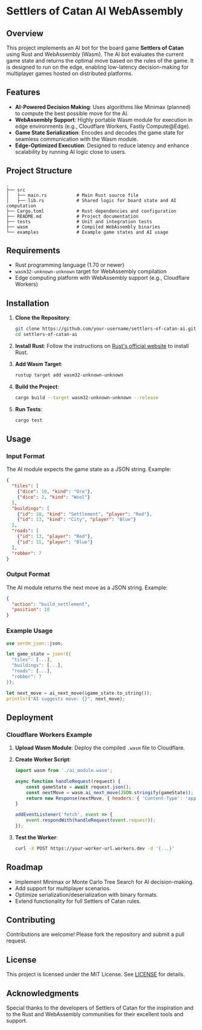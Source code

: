 # Settlers of Catan AI WebAssembly

## Overview
This project implements an AI bot for the board game **Settlers of Catan** using Rust and WebAssembly (Wasm). The AI bot evaluates the current game state and returns the optimal move based on the rules of the game. It is designed to run on the edge, enabling low-latency decision-making for multiplayer games hosted on distributed platforms.

## Features
- **AI-Powered Decision Making**: Uses algorithms like Minimax (planned) to compute the best possible move for the AI.
- **WebAssembly Support**: Highly portable Wasm module for execution in edge environments (e.g., Cloudflare Workers, Fastly Compute@Edge).
- **Game State Serialization**: Encodes and decodes the game state for seamless communication with the Wasm module.
- **Edge-Optimized Execution**: Designed to reduce latency and enhance scalability by running AI logic close to users.

## Project Structure
```
.
├── src
│   ├── main.rs           # Main Rust source file
│   ├── lib.rs            # Shared logic for board state and AI computation
├── Cargo.toml            # Rust dependencies and configuration
├── README.md             # Project documentation
├── tests                 # Unit and integration tests
├── wasm                  # Compiled WebAssembly binaries
└── examples              # Example game states and AI usage
```

## Requirements
- Rust programming language (1.70 or newer)
- `wasm32-unknown-unknown` target for WebAssembly compilation
- Edge computing platform with WebAssembly support (e.g., Cloudflare Workers)

## Installation

1. **Clone the Repository**:
   ```bash
   git clone https://github.com/your-username/settlers-of-catan-ai.git
   cd settlers-of-catan-ai
   ```

2. **Install Rust**:
   Follow the instructions on [Rust's official website](https://www.rust-lang.org/tools/install) to install Rust.

3. **Add Wasm Target**:
   ```bash
   rustup target add wasm32-unknown-unknown
   ```

4. **Build the Project**:
   ```bash
   cargo build --target wasm32-unknown-unknown --release
   ```

5. **Run Tests**:
   ```bash
   cargo test
   ```

## Usage

### Input Format
The AI module expects the game state as a JSON string. Example:
```json
{
  "tiles": [
    {"dice": 10, "kind": "Ore"},
    {"dice": 2, "kind": "Wool"}
  ],
  "buildings": [
    {"id": 10, "kind": "Settlement", "player": "Red"},
    {"id": 13, "kind": "City", "player": "Blue"}
  ],
  "roads": [
    {"id": 13, "player": "Red"},
    {"id": 15, "player": "Blue"}
  ],
  "robber": 7
}
```

### Output Format
The AI module returns the next move as a JSON string. Example:
```json
{
  "action": "build_settlement",
  "position": 10
}
```

### Example Usage
```rust
use serde_json::json;

let game_state = json!({
  "tiles": [...],
  "buildings": [...],
  "roads": [...],
  "robber": 7
});

let next_move = ai_next_move(&game_state.to_string());
println!("AI suggests move: {}", next_move);
```

## Deployment

### Cloudflare Workers Example
1. **Upload Wasm Module**:
   Deploy the compiled `.wasm` file to Cloudflare.

2. **Create Worker Script**:
   ```javascript
   import wasm from './ai_module.wasm';

   async function handleRequest(request) {
       const gameState = await request.json();
       const nextMove = wasm.ai_next_move(JSON.stringify(gameState));
       return new Response(nextMove, { headers: { 'Content-Type': 'application/json' } });
   }

   addEventListener('fetch', event => {
       event.respondWith(handleRequest(event.request));
   });
   ```

3. **Test the Worker**:
   ```bash
   curl -X POST https://your-worker-url.workers.dev -d '{...}'
   ```

## Roadmap
- Implement Minimax or Monte Carlo Tree Search for AI decision-making.
- Add support for multiplayer scenarios.
- Optimize serialization/deserialization with binary formats.
- Extend functionality for full Settlers of Catan rules.

## Contributing
Contributions are welcome! Please fork the repository and submit a pull request.

## License
This project is licensed under the MIT License. See [LICENSE](LICENSE) for details.

## Acknowledgments
Special thanks to the developers of Settlers of Catan for the inspiration and to the Rust and WebAssembly communities for their excellent tools and support.
